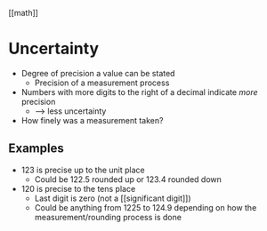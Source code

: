 [[math]]

# Uncertainty
- Degree of precision a value can be stated
	- Precision of a measurement process
- Numbers with more digits to the right of a decimal indicate _more_ precision
	- --> less uncertainty
- How finely was a measurement taken?

## Examples
- 123 is precise up to the unit place
	- Could be 122.5 rounded up or 123.4 rounded down
- 120 is precise to the tens place
	- Last digit is zero (not a [[significant digit]])
	- Could be anything from 1225 to 124.9 depending on how the measurement/rounding process is done